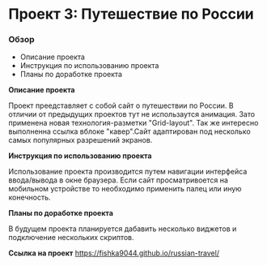# Проект 3: Путешествие по России

### Обзор
* Описание проекта
* Инструкция по использованию проекта
* Планы по доработке проекта

**Описание проекта**

Проект преедставляет с собой сайт о путешествии по России. В отличии от предыдущих проектов тут не использаутся анимация.
Зато применена новая технология-разметки "Grid-layout". Так же интересно выполненна ссылка вблоке "кавер".Сайт адаптирован под несколько самых популярных разрешений экранов.

**Инструкция по использованию проекта**

Использование проекта производится путем навигации интерфейса ввода/вывода в окне браузера. Если сайт просматривоется на мобильном устройстве то необходимо применить палец или иную конечность.

**Планы по доработке проекта**

В будущем проекта планируется дабавить несколько виджетов и подключение нескольких скриптов.

**Ссылка на проект**
https://fishka9044.github.io/russian-travel/
